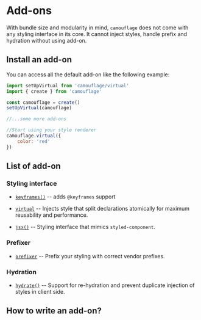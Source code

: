 # Add-ons

With bundle size and modularity in mind, `camouflage` does not come with any styling interface in its core. It cannot inject styles, handle prefix and hydration without using add-on.

## Install an add-on

You can access all the default add-on like the following example:

```javascript
import setUpVirtual from 'camouflage/virtual'
import { create } from 'camouflage'

const camouflage = create()
setUpVirtual(camouflage)

//...some more add-ons

//Start using your style renderer
camouflage.virtual({
	color: 'red'
})
```

## List of add-on

### Styling interface

- [`keyframes()`](./keyframes.md) -- adds `@keyframes` support

- [`virtual`](./virtual.md) -- Injects style that split declarations atomically for maximum reusability and performance.

- [`jsx()`](./jsx.md) -- Styling interface that mimics `styled-component`.

### Prefixer

- [`prefixer`](./prefixer.md) -- Prefix your styling with correct vendor prefixes.

### Hydration

- [`hydrate()`](./hydrate.md) -- Support for re-hydration and prevent duplicate injection of styles in client side.

## How to write an add-on?
